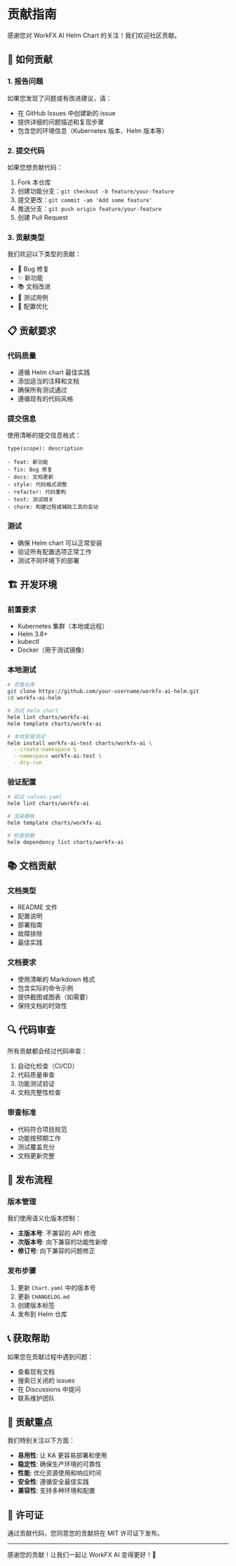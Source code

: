 # 贡献指南

感谢您对 WorkFX AI Helm Chart 的关注！我们欢迎社区贡献。

## 🤝 **如何贡献**

### 1. 报告问题

如果您发现了问题或有改进建议，请：

- 在 GitHub Issues 中创建新的 issue
- 提供详细的问题描述和复现步骤
- 包含您的环境信息（Kubernetes 版本、Helm 版本等）

### 2. 提交代码

如果您想贡献代码：

1. Fork 本仓库
2. 创建功能分支：`git checkout -b feature/your-feature`
3. 提交更改：`git commit -am 'Add some feature'`
4. 推送分支：`git push origin feature/your-feature`
5. 创建 Pull Request

### 3. 贡献类型

我们欢迎以下类型的贡献：

- 🐛 Bug 修复
- ✨ 新功能
- 📚 文档改进
- 🧪 测试用例
- 🔧 配置优化

## 📋 **贡献要求**

### 代码质量

- 遵循 Helm chart 最佳实践
- 添加适当的注释和文档
- 确保所有测试通过
- 遵循现有的代码风格

### 提交信息

使用清晰的提交信息格式：

```
type(scope): description

- feat: 新功能
- fix: Bug 修复
- docs: 文档更新
- style: 代码格式调整
- refactor: 代码重构
- test: 测试相关
- chore: 构建过程或辅助工具的变动
```

### 测试

- 确保 Helm chart 可以正常安装
- 验证所有配置选项正常工作
- 测试不同环境下的部署

## 🏗️ **开发环境**

### 前置要求

- Kubernetes 集群（本地或远程）
- Helm 3.8+
- kubectl
- Docker（用于测试镜像）

### 本地测试

```bash
# 克隆仓库
git clone https://github.com/your-username/workfx-ai-helm.git
cd workfx-ai-helm

# 测试 Helm chart
helm lint charts/workfx-ai
helm template charts/workfx-ai

# 本地安装测试
helm install workfx-ai-test charts/workfx-ai \
  --create-namespace \
  --namespace workfx-ai-test \
  --dry-run
```

### 验证配置

```bash
# 验证 values.yaml
helm lint charts/workfx-ai

# 渲染模板
helm template charts/workfx-ai

# 检查依赖
helm dependency list charts/workfx-ai
```

## 📚 **文档贡献**

### 文档类型

- README 文件
- 配置说明
- 部署指南
- 故障排除
- 最佳实践

### 文档要求

- 使用清晰的 Markdown 格式
- 包含实际的命令示例
- 提供截图或图表（如需要）
- 保持文档的时效性

## 🔍 **代码审查**

所有贡献都会经过代码审查：

1. 自动化检查（CI/CD）
2. 代码质量审查
3. 功能测试验证
4. 文档完整性检查

### 审查标准

- 代码符合项目规范
- 功能按预期工作
- 测试覆盖充分
- 文档更新完整

## 🚀 **发布流程**

### 版本管理

我们使用语义化版本控制：

- **主版本号**: 不兼容的 API 修改
- **次版本号**: 向下兼容的功能性新增
- **修订号**: 向下兼容的问题修正

### 发布步骤

1. 更新 `Chart.yaml` 中的版本号
2. 更新 `CHANGELOG.md`
3. 创建版本标签
4. 发布到 Helm 仓库

## 📞 **获取帮助**

如果您在贡献过程中遇到问题：

- 查看现有文档
- 搜索已关闭的 issues
- 在 Discussions 中提问
- 联系维护团队

## 🎯 **贡献重点**

我们特别关注以下方面：

- **易用性**: 让 KA 更容易部署和使用
- **稳定性**: 确保生产环境的可靠性
- **性能**: 优化资源使用和响应时间
- **安全性**: 遵循安全最佳实践
- **兼容性**: 支持多种环境和配置

## 📄 **许可证**

通过贡献代码，您同意您的贡献将在 MIT 许可证下发布。

---

感谢您的贡献！让我们一起让 WorkFX AI 变得更好！🎉
